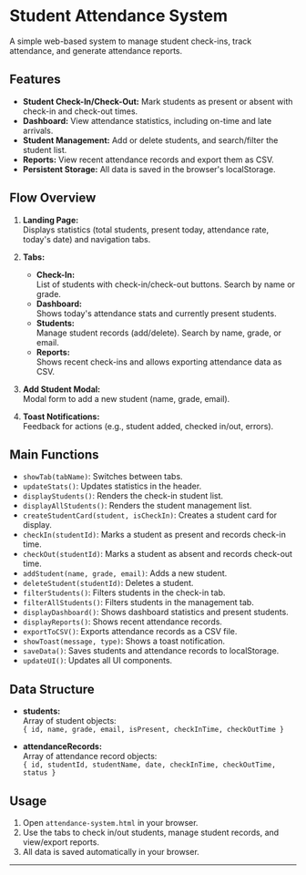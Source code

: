 # Student Attendance System

A simple web-based system to manage student check-ins, track attendance, and generate attendance reports.

## Features

- **Student Check-In/Check-Out:** Mark students as present or absent with check-in and check-out times.
- **Dashboard:** View attendance statistics, including on-time and late arrivals.
- **Student Management:** Add or delete students, and search/filter the student list.
- **Reports:** View recent attendance records and export them as CSV.
- **Persistent Storage:** All data is saved in the browser's localStorage.

## Flow Overview

1. **Landing Page:**  
   Displays statistics (total students, present today, attendance rate, today's date) and navigation tabs.

2. **Tabs:**
   - **Check-In:**  
     List of students with check-in/check-out buttons. Search by name or grade.
   - **Dashboard:**  
     Shows today's attendance stats and currently present students.
   - **Students:**  
     Manage student records (add/delete). Search by name, grade, or email.
   - **Reports:**  
     Shows recent check-ins and allows exporting attendance data as CSV.

3. **Add Student Modal:**  
   Modal form to add a new student (name, grade, email).

4. **Toast Notifications:**  
   Feedback for actions (e.g., student added, checked in/out, errors).

## Main Functions

- `showTab(tabName)`: Switches between tabs.
- `updateStats()`: Updates statistics in the header.
- `displayStudents()`: Renders the check-in student list.
- `displayAllStudents()`: Renders the student management list.
- `createStudentCard(student, isCheckIn)`: Creates a student card for display.
- `checkIn(studentId)`: Marks a student as present and records check-in time.
- `checkOut(studentId)`: Marks a student as absent and records check-out time.
- `addStudent(name, grade, email)`: Adds a new student.
- `deleteStudent(studentId)`: Deletes a student.
- `filterStudents()`: Filters students in the check-in tab.
- `filterAllStudents()`: Filters students in the management tab.
- `displayDashboard()`: Shows dashboard statistics and present students.
- `displayReports()`: Shows recent attendance records.
- `exportToCSV()`: Exports attendance records as a CSV file.
- `showToast(message, type)`: Shows a toast notification.
- `saveData()`: Saves students and attendance records to localStorage.
- `updateUI()`: Updates all UI components.

## Data Structure

- **students:**  
  Array of student objects:  
  `{ id, name, grade, email, isPresent, checkInTime, checkOutTime }`

- **attendanceRecords:**  
  Array of attendance record objects:  
  `{ id, studentId, studentName, date, checkInTime, checkOutTime, status }`

## Usage

1. Open `attendance-system.html` in your browser.
2. Use the tabs to check in/out students, manage student records, and view/export reports.
3. All data is saved automatically in your browser.

---
